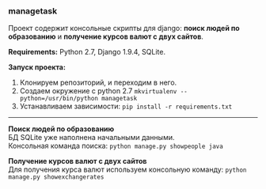 ### managetask

Проект содержит консольные скрипты для django:  **поиск людей по образованию** и **получение курсов валют с двух сайтов**.
 
**Requirements:** Python 2.7, Django 1.9.4, SQLite.

**Запуск проекта:**  
 1. Клонируем репозиторий, и переходим в него.
 2. Создаем окружение с python 2.7 `mkvirtualenv --python=/usr/bin/python managetask`
 3. Устанавливаем зависимости: `pip install -r requirements.txt`

----------

**Поиск людей по образованию**  
БД  SQLite уже наполнена начальными данными.  
Консольная команда поиска: `python manage.py showpeople java`

**Получение курсов валют с двух сайтов**  
Для получения курса валют используем консольную команду:  `python manage.py showexchangerates`
